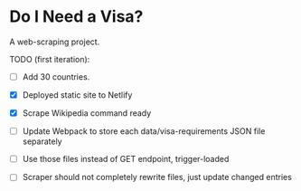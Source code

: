 # Do I Need a Visa?
A web-scraping project.

TODO (first iteration):
- [ ] Add 30 countries.
- [X] Deployed static site to Netlify
- [X] Scrape Wikipedia command ready
- [ ] Update Webpack to store each data/visa-requirements JSON file separately
- [ ] Use those files instead of GET endpoint, trigger-loaded
- [ ] Scraper should not completely rewrite files, just update changed entries

